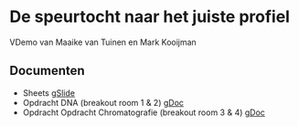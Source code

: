 # De speurtocht naar het juiste profiel

VDemo van Maaike van Tuinen en Mark Kooijman

## Documenten
- Sheets [gSlide](https://drive.google.com/file/d/1edyGmZ7Vrw3hOYkULtbFhMIcytBaAmDb/view?usp=sharing)
- Opdracht DNA (breakout room 1 & 2) [gDoc](https://drive.google.com/file/d/1vEJnhdEnMmPThMUWzgmQmK1A0Oqoe17K/view?usp=sharing)
- Opdracht Opdracht Chromatografie (breakout room 3 & 4) [gDoc](https://docs.google.com/document/d/10G9cy--Qc5xTTepmXuz0P--_xvwKULrpvZ1HYqpbx7o/edit?usp=sharing)

